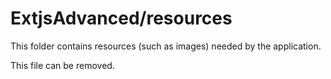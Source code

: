 # ExtjsAdvanced/resources

This folder contains resources (such as images) needed by the application. 

This file can be removed.
